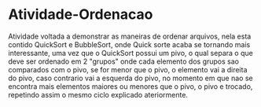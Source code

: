 # Atividade-Ordenacao
Atividade voltada a demonstrar as maneiras de ordenar arquivos, nela esta contido QuickSort e BubbleSort, onde Quick sorte acaba se tornando mais interessante, uma vez que o QuickSort possui um pivo, o qual separa o que deve ser ordenado em 2 "grupos" onde cada elemento dos grupos sao comparados com o pivo, se for menor que o pivo, o elemento vai a direita do pivo, caso contrario vai a esquerda do pivo, no momento em que nao se encontra mais elementos maiores ou menores que o pivo, o pivo e trocado, repetindo assim o mesmo ciclo explicado ateriormente.
